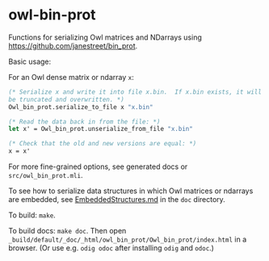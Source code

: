 owl-bin-prot
====

Functions for serializing Owl matrices and NDarrays using
https://github.com/janestreet/bin_prot.

Basic usage:

For an Owl dense matrix or ndarray `x`:

```OCaml
(* Serialize x and write it into file x.bin.  If x.bin exists, it will
be truncated and overwritten. *)
Owl_bin_prot.serialize_to_file x "x.bin"

(* Read the data back in from the file: *)
let x' = Owl_bin_prot.unserialize_from_file "x.bin"

(* Check that the old and new versions are equal: *)
x = x'
```
For more fine-grained options, see generated docs or `src/owl_bin_prot.mli`.

To see how to serialize data structures in which Owl matrices or
ndarrays are embedded, see
[EmbeddedStructures.md](doc/EmbeddedStructures.md) in the `doc`
directory.

To build: `make`.

To build docs: `make doc`.  Then open
`_build/default/_doc/_html/owl_bin_prot/Owl_bin_prot/index.html` in a
browser.  (Or use e.g. `odig odoc` after installing `odig` and `odoc`.)
